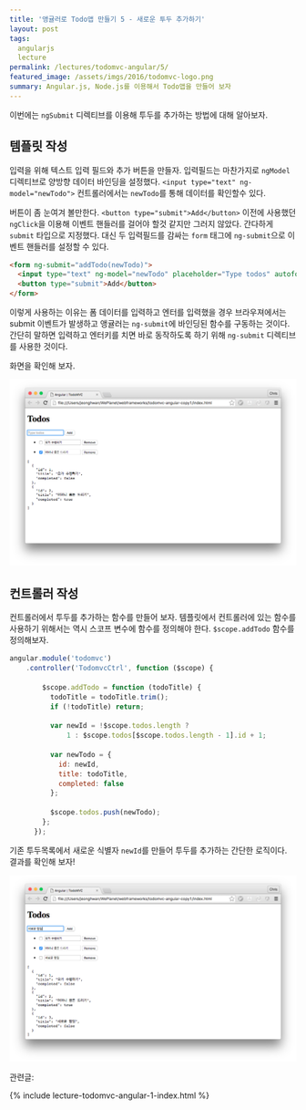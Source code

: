 ```yaml
---
title: '앵귤러로 Todo앱 만들기 5 - 새로운 투두 추가하기'
layout: post
tags:
  angularjs
  lecture
permalink: /lectures/todomvc-angular/5/
featured_image: /assets/imgs/2016/todomvc-logo.png
summary: Angular.js, Node.js를 이용해서 Todo앱을 만들어 보자
---
```


이번에는 `ngSubmit` 디렉티브를 이용해 투두를 추가하는 방법에 대해 알아보자.


## 템플릿 작성

입력을 위해 텍스트 입력 필드와 추가 버튼을 만들자.
입력필드는 마찬가지로 `ngModel` 디렉티브로 양방향 데이터 바인딩을 설정했다.
`<input type="text" ng-model="newTodo">`
컨트롤러에서는 `newTodo`를 통해 데이터를 확인할수 있다.

버튼이 좀 눈여겨 볼만한다.
`<button type="submit">Add</button>`
이전에 사용했던 `ngClick`을 이용해 이벤트 핸들러를 걸어야 할것 같지만 그러지 않았다.
간다하게 `submit` 타입으로 지정했다.
대신 두 입력필드를 감싸는 `form` 태그에 `ng-submit`으로 이벤트 핸들러를 설정할 수 있다.

```html
<form ng-submit="addTodo(newTodo)">
  <input type="text" ng-model="newTodo" placeholder="Type todos" autofocus>
  <button type="submit">Add</button>
</form>
```

이렇게 사용하는 이유는 폼 데이터를 입력하고 엔터를 입력했을 경우
브라우져에서는 submit 이벤트가 발생하고 앵귤러는 `ng-submit`에 바인딩된 함수를 구동하는 것이다.
간단히 말하면 입력하고 엔터키를 치면 바로 동작하도록 하기 위해 `ng-submit` 디렉티브를 사용한 것이다.

화면을 확인해 보자.

![](/assets/imgs/2016/lecture-todomvc-angular-2-result6.png)


## 컨트롤러 작성

컨트롤러에서 투두를 추가하는 함수를 만들어 보자.
템플릿에서 컨트롤러에 있는 함수를 사용하기 위해서는 역시 스코프 변수에 함수를 정의해야 한다.
`$scope.addTodo` 함수를 정의해보자.

```javascript
angular.module('todomvc')
    .controller('TodomvcCtrl', function ($scope) {

        $scope.addTodo = function (todoTitle) {
          todoTitle = todoTitle.trim();
          if (!todoTitle) return;

          var newId = !$scope.todos.length ?
              1 : $scope.todos[$scope.todos.length - 1].id + 1;

          var newTodo = {
            id: newId,
            title: todoTitle,
            completed: false
          };

          $scope.todos.push(newTodo);
        };
      });
```

기존 투두목록에서 새로운 식별자 `newId`를 만들어 투두를 추가하는 간단한 로직이다.
결과를 확인해 보자!


![](/assets/imgs/2016/lecture-todomvc-angular-2-result7.png)


관련글:

{% include lecture-todomvc-angular-1-index.html %}
